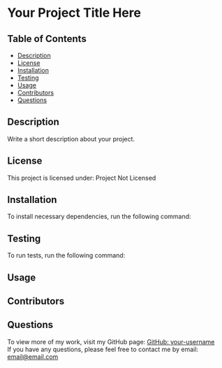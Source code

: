 # Your Project Title Here   
  
  
  ## Table of Contents
  - [Description](#description)
  - [License](#license)
  - [Installation](#installation)
  - [Testing](#testing)
  - [Usage](#usage)
  - [Contributors](#contributors)
  - [Questions](#questions)

  ## Description
  Write a short description about your project.

  ## License
    
  This project is licensed under: Project Not Licensed  

  ## Installation
  To install necessary dependencies, run the following command:  
  

  ## Testing
  To run tests, run the following command:  
  

  ## Usage
  

  ## Contributors
  

  ## Questions
  To view more of my work, visit my GitHub page: [GitHub: your-username](https://github.com/your-username)  
  If you have any questions, please feel free to contact me by email: email@email.com

